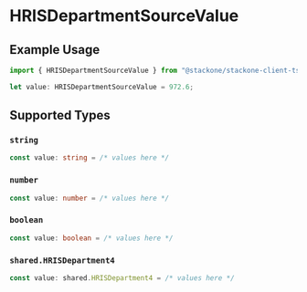 # HRISDepartmentSourceValue

## Example Usage

```typescript
import { HRISDepartmentSourceValue } from "@stackone/stackone-client-ts/sdk/models/shared";

let value: HRISDepartmentSourceValue = 972.6;
```

## Supported Types

### `string`

```typescript
const value: string = /* values here */
```

### `number`

```typescript
const value: number = /* values here */
```

### `boolean`

```typescript
const value: boolean = /* values here */
```

### `shared.HRISDepartment4`

```typescript
const value: shared.HRISDepartment4 = /* values here */
```

